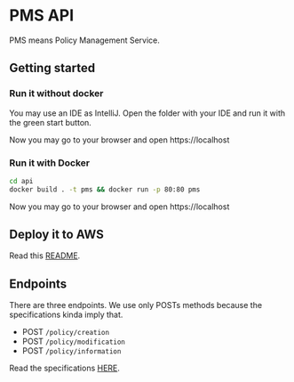 # PMS API

PMS means Policy Management Service.

## Getting started

### Run it without docker

You may use an IDE as IntelliJ.
Open the folder with your IDE and run it with the green start button.

Now you may go to your browser and open https://localhost

### Run it with Docker

```bash
cd api
docker build . -t pms && docker run -p 80:80 pms
```

Now you may go to your browser and open https://localhost

## Deploy it to AWS

Read this [README](../infrastructure).

## Endpoints

There are three endpoints. We use only POSTs methods because the specifications kinda imply that.
* POST `/policy/creation`
* POST `/policy/modification`
* POST `/policy/information`

Read the specifications [HERE](docs/EMBEA_PMS_Specifications.pdf).